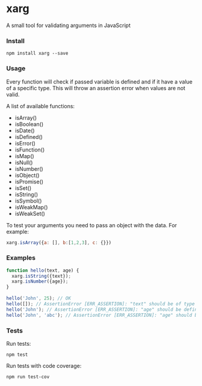 # xarg

A small tool for validating arguments in JavaScript

### Install

`npm install xarg --save`

### Usage

Every function will check if passed variable is defined and if it have a value of a specific type. 
This will throw an assertion error when values are not valid.

A list of available functions:

 * isArray()
 * isBoolean()
 * isDate()
 * isDefined()
 * isError()
 * isFunction()
 * isMap()
 * isNull()
 * isNumber()
 * isObject()
 * isPromise()
 * isSet()
 * isString()
 * isSymbol()
 * isWeakMap()
 * isWeakSet()

To test your arguments you need to pass an object with the data. For example:

```js
xarg.isArray({a: [], b:[1,2,3], c: {}})
```

### Examples

```js
function hello(text, age) {
  xarg.isString({text});
  xarg.isNumber({age});
}
  
hello('John', 25); // OK
hello([]); // AssertionError [ERR_ASSERTION]: "text" should be of type String, but got: object
hello('John'); // AssertionError [ERR_ASSERTION]: "age" should be defined
hello('John', 'abc'); // AssertionError [ERR_ASSERTION]: "age" should be of type Number, but got: string
```

### Tests

Run tests:

`npm test`

Run tests with code coverage:

`npm run test-cov`
